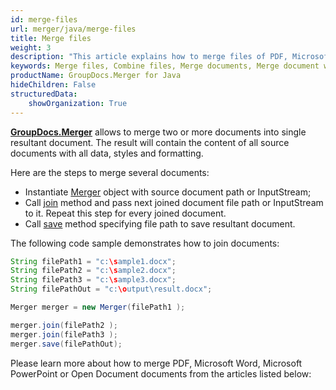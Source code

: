 ```yaml
---
id: merge-files
url: merger/java/merge-files
title: Merge files
weight: 3
description: "This article explains how to merge files of PDF, Microsoft Word, Excel and PowerPoint and other formats using GroupDocs.Merger for Java API."
keywords: Merge files, Combine files, Merge documents, Merge document with GroupDocs.Merger for Java
productName: GroupDocs.Merger for Java
hideChildren: False
structuredData:
    showOrganization: True
---
```

[**GroupDocs.Merger**](https://products.groupdocs.com/merger/java) allows to merge two or more documents into single resultant document. The result will contain the content of all source documents with all data, styles and formatting.

Here are the steps to merge several documents:

* Instantiate [Merger](https://apireference.groupdocs.com/java/merger/com.groupdocs.merger/Merger) object with source document path or InputStream;
* Call [join](https://apireference.groupdocs.com/java/merger/com.groupdocs.merger/Merger#join(java.lang.String)) method and pass next joined document file path or InputStream to it. Repeat this step for every joined document.
* Call [save](https://apireference.groupdocs.com/java/merger/com.groupdocs.merger/Merger#save(java.lang.String)) method specifying file path to save resultant document.

The following code sample demonstrates how to join documents:

```java
String filePath1 = "c:\sample1.docx";
String filePath2 = "c:\sample2.docx";
String filePath3 = "c:\sample3.docx";
String filePathOut = "c:\output\result.docx";

Merger merger = new Merger(filePath1 );

merger.join(filePath2 );
merger.join(filePath3 );
merger.save(filePathOut);
```

Please learn more about how to merge PDF, Microsoft Word, Microsoft PowerPoint or Open Document documents from the articles listed below:
